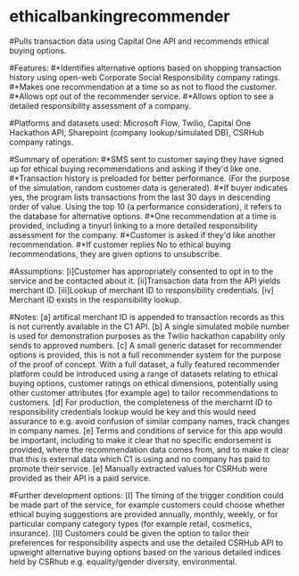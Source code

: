 # ethicalbankingrecommender
#Pulls transaction data using Capital One API and recommends ethical buying options.

#Features:
#*Identifies alternative options based on shopping transaction history using open-web Corporate Social Responsibility company ratings.
#*Makes one recommendation at a time so as not to flood the customer.
#*Allows opt out of the recommender service.
#*Allows option to see a detailed responsibility assessment of a company.

#Platforms and datasets used: Microsoft Flow, Twilio, Capital One Hackathon API, Sharepoint (company lookup/simulated DB), CSRHub company ratings.

#Summary of operation:
#*SMS sent to customer saying they have signed up for ethical buying recommendations and asking if they'd like one.
#*Transaction history is preloaded for better performance. (For the purpose of the simulation, random customer data is generated).
#*If buyer indicates yes, the program lists transactions from the last 30 days in descending order of value. Using the top 10 (a performance consideration), it refers to the database for alternative options.
#*One recommendation at a time is provided, including a tinyurl linking to a more detailed responsibility assessment for the company. 
#*Customer is asked if they'd like another recommendation.
#*If customer replies No to ethical buying recommendations, they are given options to unsubscribe.

#Assumptions: [i]Customer has appropriately consented to opt in to the service and be contacted about it. [ii]Transaction data from the API yields merchant ID. [iii]Lookup of merchant ID to responsibility credentials. [iv] Merchant ID exists in the responsibility lookup.

#Notes: [a] artifical merchant ID is appended to transaction records as this is not currently available in the C1 API. [b] A single simulated mobile number is used for demonstration purposes as the Twilio hackathon capability only sends to approved numbers. [c] A small generic dataset for recommender options is provided, this is not a full recommender system for the purpose of the proof of concept. With a full dataset, a fully featured recommender platform could be introduced using a range of datasets relating to ethical buying options, customer ratings on ethical dimensions, potentially using other customer attributes (for example age) to tailor recommendations to customers. [d] For production, the completeness of the mercharnt ID to responsibility credentials lookup would be key and this would need assurance to e.g. avoid confusion of similar company names, track changes in company names. [e] Terms and conditions of service for this app would be important, including to make it clear that no specific endorsement is provided, where the recommendation data comes from, and to make it clear that this is external data which C1 is using and no company has paid to promote their service. [e] Manually extracted values for CSRHub were provided as their API is a paid service.

#Further development options: [I] The timing of the trigger condition could be made part of the service, for example customers could choose whether ethical buying suggestions are provided annually, monthly, weekly, or for particular company category types (for example retail, cosmetics, insurance). [II] Customers could be given the option to tailor their preferences for responsibility aspects and use the detailed CSRHub API to upweight alternative buying options based on the various detailed indices held by CSRhub e.g. equality/gender diversity, environmental.
